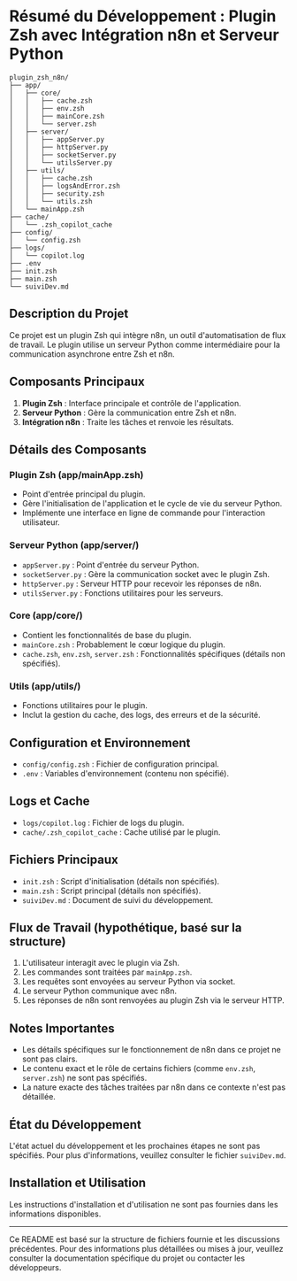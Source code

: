 
# Résumé du Développement : Plugin Zsh avec Intégration n8n et Serveur Python

```
plugin_zsh_n8n/
├── app/
│   ├── core/
│   │   ├── cache.zsh
│   │   ├── env.zsh
│   │   ├── mainCore.zsh
│   │   └── server.zsh
│   ├── server/
│   │   ├── appServer.py
│   │   ├── httpServer.py
│   │   ├── socketServer.py
│   │   └── utilsServer.py
│   ├── utils/
│   │   ├── cache.zsh
│   │   ├── logsAndError.zsh
│   │   ├── security.zsh
│   │   └── utils.zsh
│   └── mainApp.zsh
├── cache/
│   └── .zsh_copilot_cache
├── config/
│   └── config.zsh
├── logs/
│   └── copilot.log
├── .env
├── init.zsh
├── main.zsh
└── suiviDev.md
```

## Description du Projet

Ce projet est un plugin Zsh qui intègre n8n, un outil d'automatisation de flux de travail. Le plugin utilise un serveur Python comme intermédiaire pour la communication asynchrone entre Zsh et n8n.

## Composants Principaux

1. **Plugin Zsh** : Interface principale et contrôle de l'application.
2. **Serveur Python** : Gère la communication entre Zsh et n8n.
3. **Intégration n8n** : Traite les tâches et renvoie les résultats.

## Détails des Composants

### Plugin Zsh (app/mainApp.zsh)
- Point d'entrée principal du plugin.
- Gère l'initialisation de l'application et le cycle de vie du serveur Python.
- Implémente une interface en ligne de commande pour l'interaction utilisateur.

### Serveur Python (app/server/)
- `appServer.py` : Point d'entrée du serveur Python.
- `socketServer.py` : Gère la communication socket avec le plugin Zsh.
- `httpServer.py` : Serveur HTTP pour recevoir les réponses de n8n.
- `utilsServer.py` : Fonctions utilitaires pour les serveurs.

### Core (app/core/)
- Contient les fonctionnalités de base du plugin.
- `mainCore.zsh` : Probablement le cœur logique du plugin.
- `cache.zsh`, `env.zsh`, `server.zsh` : Fonctionnalités spécifiques (détails non spécifiés).

### Utils (app/utils/)
- Fonctions utilitaires pour le plugin.
- Inclut la gestion du cache, des logs, des erreurs et de la sécurité.

## Configuration et Environnement

- `config/config.zsh` : Fichier de configuration principal.
- `.env` : Variables d'environnement (contenu non spécifié).

## Logs et Cache

- `logs/copilot.log` : Fichier de logs du plugin.
- `cache/.zsh_copilot_cache` : Cache utilisé par le plugin.

## Fichiers Principaux

- `init.zsh` : Script d'initialisation (détails non spécifiés).
- `main.zsh` : Script principal (détails non spécifiés).
- `suiviDev.md` : Document de suivi du développement.

## Flux de Travail (hypothétique, basé sur la structure)

1. L'utilisateur interagit avec le plugin via Zsh.
2. Les commandes sont traitées par `mainApp.zsh`.
3. Les requêtes sont envoyées au serveur Python via socket.
4. Le serveur Python communique avec n8n.
5. Les réponses de n8n sont renvoyées au plugin Zsh via le serveur HTTP.

## Notes Importantes

- Les détails spécifiques sur le fonctionnement de n8n dans ce projet ne sont pas clairs.
- Le contenu exact et le rôle de certains fichiers (comme `env.zsh`, `server.zsh`) ne sont pas spécifiés.
- La nature exacte des tâches traitées par n8n dans ce contexte n'est pas détaillée.

## État du Développement

L'état actuel du développement et les prochaines étapes ne sont pas spécifiés. Pour plus d'informations, veuillez consulter le fichier `suiviDev.md`.

## Installation et Utilisation

Les instructions d'installation et d'utilisation ne sont pas fournies dans les informations disponibles.

---

Ce README est basé sur la structure de fichiers fournie et les discussions précédentes. Pour des informations plus détaillées ou mises à jour, veuillez consulter la documentation spécifique du projet ou contacter les développeurs.